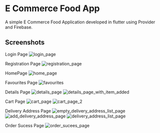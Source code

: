 # E Commerce Food App

A simple E Commerce Food Application developed in flutter using Provider and Firebase.

## Screenshots

Login Page
![login_page](https://user-images.githubusercontent.com/38459855/213986215-cad1b98d-7c58-4296-9a9a-51813125bb7e.png)

Registration Page
![registration_page](https://user-images.githubusercontent.com/38459855/213986271-187f5c34-c8dd-4ce7-a169-6f820ceac10b.png)

HomePage
![home_page](https://user-images.githubusercontent.com/38459855/213986311-af8295b3-d828-4565-9b8c-30de03a58597.png)

Favourites Page
![favourites](https://user-images.githubusercontent.com/38459855/213986343-37049eb3-4142-4fa0-807a-4800e666a1b8.png)

Details Page
![details_page](https://user-images.githubusercontent.com/38459855/213986383-21bf731f-4837-496b-8150-ab6207d4baaa.png)
![details_page_with_item_added](https://user-images.githubusercontent.com/38459855/213986409-5d26f423-981e-4d79-b966-c655c0ebc272.png)

Cart Page
![cart_page](https://user-images.githubusercontent.com/38459855/213986438-7e7684c5-a425-43b0-8a1f-516782b34166.png)
![cart_page_2](https://user-images.githubusercontent.com/38459855/213986461-35746e64-a49d-4070-b696-cc4502aa0306.png)

Delivery Address Page
![empty_delivery_address_list_page](https://user-images.githubusercontent.com/38459855/213986527-56310e2e-9069-441f-b6d8-3f03a4d57f1b.png)
![add_delivery_address_page](https://user-images.githubusercontent.com/38459855/213986545-82a778b3-555d-46ba-a773-c7b3fcddfbda.png)
![delivery_address_list_page](https://user-images.githubusercontent.com/38459855/213986555-ca3a5661-88ae-4423-86ec-0778375ada20.png)

Order Sucess Page
![order_sucees_page](https://user-images.githubusercontent.com/38459855/213986592-1e248547-6d24-4f09-ba14-3ed43bf25ede.png)


